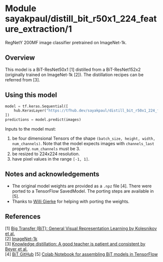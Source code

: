 # Module sayakpaul/distill_bit_r50x1_224_feature_extraction/1

RegNetY 200MF image classifier pretrained on ImageNet-1k.

<!-- asset-path: https://storage.googleapis.com/flowers-experimental/distill_bit_r50x1_224_feature_extraction.tar.gz  -->
<!-- task: image-classification -->
<!-- network-architecture: resnet-v2-50 -->
<!-- network-architecture: bit -->
<!-- format: saved_model_2 -->
<!-- fine-tunable: true -->
<!-- license: apache-2.0 -->
<!-- colab: https://colab.research.google.com/github/google-research/big_transfer/blob/master/colabs/big_transfer_tf2.ipynb -->


## Overview

This model is a BiT-ResNet50x1 [1] distilled from a BiT-ResNet152x2 (originally trained on ImageNet-1k [2]). The distillation recipes can be referred from [3].

## Using this model

```python
model = tf.keras.Sequential([
    hub.KerasLayer("https://tfhub.dev/sayakpaul/distill_bit_r50x1_224_feature_extraction/1", trainable=True)
])
predictions = model.predict(images) 
```

Inputs to the model must:
1. be four dimensional Tensors of the shape `(batch_size, height, width, num_channels)`. Note that the model expects images with  `channels_last`  property. `num_channels` must be 3. 
2. be resized to 224x224 resolution.
3. have pixel values in the range `[-1, 1]`.


## Notes and acknowledgements

* The original model weights are provided as a `.npz` file [4]. There were ported to a TensorFlow SavedModel. The porting steps are available in [5].
* Thanks to [Willi Gierke](https://ch.linkedin.com/in/willi-gierke) for helping with porting the weights. 


## References

[1] [Big Transfer (BiT): General Visual Representation Learning by Kolesnikov et al.](https://arxiv.org/abs/1912.11370)  
[2] [ImageNet-1k](https://www.image-net.org/challenges/LSVRC/2012/index.php)  
[3] [Knowledge distillation: A good teacher is patient and consistent by Beyer et al.](https://arxiv.org/abs/2106.05237)  
[4] [BiT GitHub](https://github.com/google-research/big_transfer)
[5] [Colab Notebook for assembling BiT models in TensorFlow](https://colab.research.google.com/github/sayakpaul/BiT-jax2tf/blob/main/convert_jax_weights_tf.ipynb)